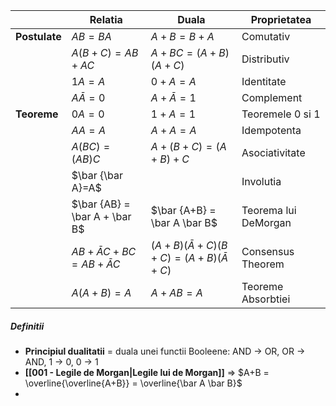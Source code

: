 | |**Relatia**|**Duala**|**Proprietatea**|
|---|---|---|---|
|**Postulate**|$AB = BA$|$A+B=B+A$|Comutativ|
| |$A(B+C) = AB + AC$|$A+BC=(A+B)(A+C)$|Distributiv|
| |$1A = A$|$0+A=A$|Identitate|
| |$A \bar A = 0$|$A+ \bar A = 1$|Complement|
|**Teoreme**|$0A=0$|$1+A=1$|Teoremele 0 si 1|
| |$AA=A$|$A+A=A$|Idempotenta|
| |$A(BC)=(AB)C$|$A+(B+C)=(A+B)+C$|Asociativitate|
| |$\bar {\bar A}=A$| |Involutia|
| |$\bar {AB} = \bar A + \bar B$|$\bar {A+B} = \bar A \bar B$|Teorema lui DeMorgan|
| |$AB+ \bar A C+BC = AB + \bar A C$|$(A+B)(\bar A +C)(B+C)=(A+B)(\bar A +C)$|Consensus Theorem|
| |$A(A+B)=A$|$A+AB=A$|Teoreme Absorbtiei|

##### Definitii
- **Principiul dualitatii** = duala unei functii Booleene: AND -> OR, OR -> AND, 1 -> 0, 0 -> 1
- **[[001 - Legile de Morgan|Legile lui de Morgan]]** => $A+B = \overline{\overline{A+B}} = \overline{\bar A \bar B}$
- 